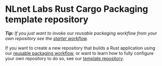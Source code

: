 # NLnet Labs Rust Cargo Packaging **template** repository

_**Tip:** If you just want to invoke our reusable packaging workflow from your own repository see the [starter workflow](./starter_workflow.md)._

If you want to create a new repository that builds a Rust application using our [reusable packaging workflow](./README.md), or want to learn how to fully configure your own repository to do so, see our [template repository](https://github.com/NLnetLabs/.github-testing/blob/main/README.md).

